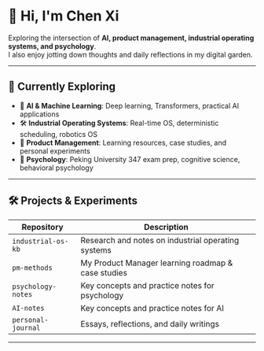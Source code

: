 

# 👋 Hi, I'm Chen Xi  

Exploring the intersection of **AI, product management, industrial operating systems, and psychology**.  
I also enjoy jotting down thoughts and daily reflections in my digital garden.  

---

## 🌱 Currently Exploring

- 🤖 **AI & Machine Learning**: Deep learning, Transformers, practical AI applications  
- 🛠️ **Industrial Operating Systems**: Real-time OS, deterministic scheduling, robotics OS  
- 📝 **Product Management**: Learning resources, case studies, and personal experiments  
- 🧠 **Psychology**: Peking University 347 exam prep, cognitive science, behavioral psychology  

---


## 🛠️ Projects & Experiments
| Repository | Description |
|------------|-------------|
| `industrial-os-kb` | Research and notes on industrial operating systems |
| `pm-methods` | My Product Manager learning roadmap & case studies |
| `psychology-notes` | Key concepts and practice notes for psychology |
| `AI-notes` |Key concepts and practice notes for AI  |
| `personal-journal` | Essays, reflections, and daily writings |

---


